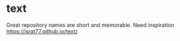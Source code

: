 # text
Great repository names are short and memorable. Need inspiration
 https://israt77.github.io/text/.
